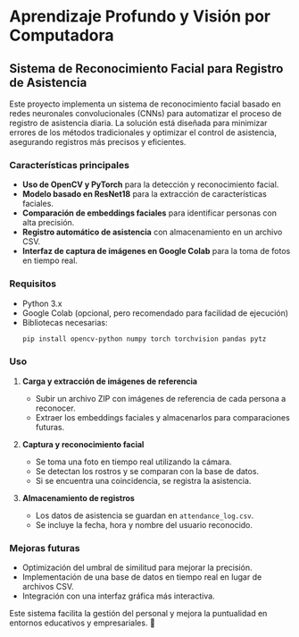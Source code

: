 # Aprendizaje Profundo y Visión por Computadora

## Sistema de Reconocimiento Facial para Registro de Asistencia

Este proyecto implementa un sistema de reconocimiento facial basado en redes neuronales convolucionales (CNNs) para automatizar el proceso de registro de asistencia diaria. La solución está diseñada para minimizar errores de los métodos tradicionales y optimizar el control de asistencia, asegurando registros más precisos y eficientes.

### Características principales
- **Uso de OpenCV y PyTorch** para la detección y reconocimiento facial.
- **Modelo basado en ResNet18** para la extracción de características faciales.
- **Comparación de embeddings faciales** para identificar personas con alta precisión.
- **Registro automático de asistencia** con almacenamiento en un archivo CSV.
- **Interfaz de captura de imágenes en Google Colab** para la toma de fotos en tiempo real.

### Requisitos
- Python 3.x
- Google Colab (opcional, pero recomendado para facilidad de ejecución)
- Bibliotecas necesarias:
  ```bash
  pip install opencv-python numpy torch torchvision pandas pytz
  ```

### Uso
1. **Carga y extracción de imágenes de referencia**
   - Subir un archivo ZIP con imágenes de referencia de cada persona a reconocer.
   - Extraer los embeddings faciales y almacenarlos para comparaciones futuras.

2. **Captura y reconocimiento facial**
   - Se toma una foto en tiempo real utilizando la cámara.
   - Se detectan los rostros y se comparan con la base de datos.
   - Si se encuentra una coincidencia, se registra la asistencia.

3. **Almacenamiento de registros**
   - Los datos de asistencia se guardan en `attendance_log.csv`.
   - Se incluye la fecha, hora y nombre del usuario reconocido.

### Mejoras futuras
- Optimización del umbral de similitud para mejorar la precisión.
- Implementación de una base de datos en tiempo real en lugar de archivos CSV.
- Integración con una interfaz gráfica más interactiva.

Este sistema facilita la gestión del personal y mejora la puntualidad en entornos educativos y empresariales. 🚀

